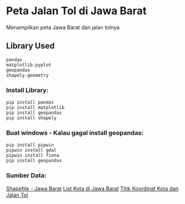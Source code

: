 # Peta Jalan Tol di Jawa Barat
Menampilkan peta Jawa Barat dan jalan tolnya

## Library Used
```
pandas
matplotlib.pyplot
geopandas
shapely.geometry
```

### Install Library:
```
pip install pandas
pip install matplotlib
pip install geopandas
pip install shapely
```

### Buat windows - Kalau gagal install geopandas:
```
pip install pipwin
pipwin install gdal
pipwin install fiona
pip install geopandas
```

### Sumber Data:
[Shapefile - Jawa Barat](https://www.indonesia-geospasial.com/2020/04/download-shapefile-shp-batas-desa.html)
[List Kota di Jawa Barat](https://id.wikipedia.org/wiki/Daftar_kabupaten_dan_kota_di_Jawa_Barat)
[Titik Koordinat Kota dan Jalan Tol](https://maps.google.com/)